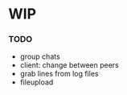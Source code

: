 # WIP

### TODO

* group chats
* client: change between peers
* grab lines from log files
* fileupload
